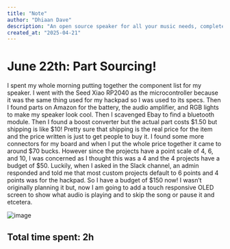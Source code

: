 ```yaml
---
title: "Note"
author: "Dhiaan Dave"
description: "An open source speaker for all your music needs, completed with RGB lights and bluetooth compatibility."
created_at: "2025-04-21"
---
```

# June 22th: Part Sourcing!

I spent my whole morning putting together the component list for my speaker. I went with the Seed Xiao RP2040 as the microcontroller because it was the same thing used for my hackpad so I was used to its specs. Then I found parts on Amazon for the battery, the audio amplifier, and RGB lights to make my speaker look cool. Then I scavenged Ebay to find a bluetooth module. Then I found a boost converter but the actual part costs $1.50 but shipping is like $10! Pretty sure that shipping is the real price for the item and the price written is just to get people to buy it. I found some more connectors for my board and when I put the whole price together it came to around $70 bucks. However since the projects have a point scale of 4, 6, and 10, I was concerned as I thought this was a 4 and the 4 projects have a budget of $50. Luckily, when I asked in the Slack channel, an admin responded and told me that most custom projects default to 6 points and 4 points was for the hackpad. So I have a budget of $150 now! I wasn’t originally planning it but, now I am going to add a touch responsive OLED screen to show what audio is playing and to skip the song or pause it and etcetera.

![image](https://github.com/user-attachments/assets/e622f0d2-4193-41b5-b94d-984aea90cb86)

**Total time spent: 2h**
---
